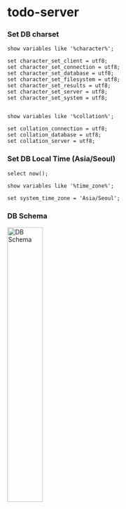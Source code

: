 # todo-server



### Set DB charset
```
show variables like '%character%';

set character_set_client = utf8;
set character_set_connection = utf8;
set character_set_database = utf8;
set character_set_filesystem = utf8;
set character_set_results = utf8;
set character_set_server = utf8;
set character_set_system = utf8;


show variables like '%collation%';

set collation_connection = utf8;
set collation_database = utf8;
set collation_server = utf8;
```

### Set DB Local Time (Asia/Seoul)
```
select now(); 

show variables like '%time_zone%'; 

set system_time_zone = 'Asia/Seoul';
```

### DB Schema
<img src="https://imgur.com/a7yx6ER" width="40%" title="DB Schema"></img>



